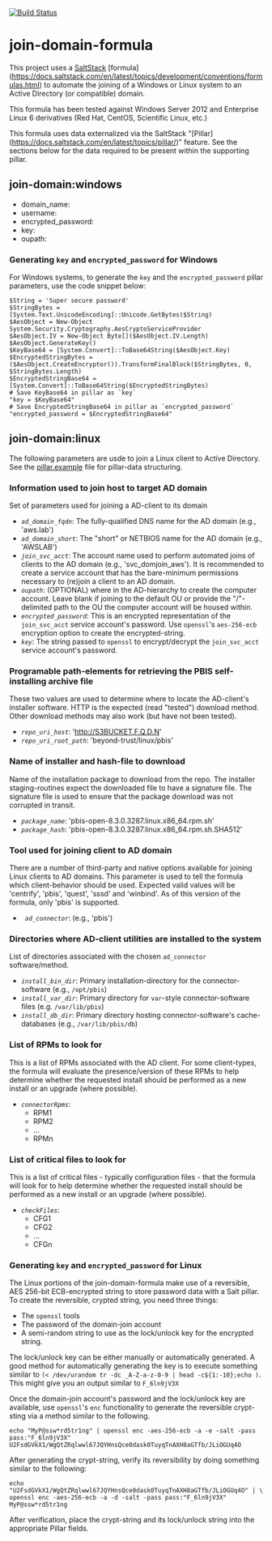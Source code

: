 [![Build Status](https://travis-ci.org/plus3it/join-domain-formula.svg?branch=master)](https://travis-ci.org/plus3it/join-domain-formula)


# join-domain-formula
This project uses a [SaltStack](http://saltstack.com/community/) [formula]
(https://docs.saltstack.com/en/latest/topics/development/conventions/formulas.html)
to automate the joining of a Windows or Linux system to an Active Directory (or
compatible) domain.

This formula has been tested against Windows Server 2012 and Enterprise Linux
6 derivatives (Red Hat, CentOS, Scientific Linux, etc.)

This formula uses data externalized via the SaltStack "[Pillar]
(https://docs.saltstack.com/en/latest/topics/pillar/)" feature. See the
sections below for the data required to be present within the supporting
pillar.


## join-domain:windows
- domain_name:
- username:
- encrypted_password:
- key:
- oupath:


### Generating `key` and `encrypted_password` for Windows

For Windows systems, to generate the `key` and the `encrypted_password` pillar
parameters, use the code snippet below:

```
$String = 'Super secure password'
$StringBytes = [System.Text.UnicodeEncoding]::Unicode.GetBytes($String)
$AesObject = New-Object System.Security.Cryptography.AesCryptoServiceProvider
$AesObject.IV = New-Object Byte[]($AesObject.IV.Length)
$AesObject.GenerateKey()
$KeyBase64 = [System.Convert]::ToBase64String($AesObject.Key)
$EncryptedStringBytes = ($AesObject.CreateEncryptor()).TransformFinalBlock($StringBytes, 0, $StringBytes.Length)
$EncryptedStringBase64 = [System.Convert]::ToBase64String($EncryptedStringBytes)
# Save KeyBase64 in pillar as `key`
"key = $KeyBase64"
# Save EncryptedStringBase64 in pillar as `encrypted_password`
"encrypted_password = $EncryptedStringBase64"
```


## join-domain:linux

The following parameters are usde to join a Linux client to Active Directory.
See the [pillar.example](pillar.example) file for pillar-data structuring.


### Information used to join host to target AD domain

Set of parameters used for joining a AD-client to its domain
- *`ad_domain_fqdn`*: The fully-qualified DNS name for the AD domain (e.g.,
'aws.lab')
- *`ad_domain_short`*: The "short" or NETBIOS name for the AD domain (e.g.,
'AWSLAB')
- *`join_svc_acct`*: The account name used to perform automated joins of
clients to the AD domain (e.g., 'svc_domjoin_aws'). It is recommended to create
a service account that has the bare-minimum permissions necessary to (re)join a
client to an AD domain.
- *`oupath`*: (OPTIONAL) where in the AD-hierarchy to create the computer
account. Leave blank if joining to the default OU or provide the "/"-delimited
path to the OU the computer account will be housed within.
- *`encrypted_password`*: This is an encrypted representation of the
`join_svc_acct` service account's password. Use `openssl`'s `aes-256-ecb`
encryption option to create the encrypted-string.
- *`key`*: The string passed to `openssl` to encrypt/decrypt the
`join_svc_acct` service account's password.


### Programable path-elements for retrieving the PBIS self-installing archive file

These two values are used to determine where to locate the AD-client's
installer software. HTTP is the expected (read "tested") download method. Other
download methods may also work (but have not been tested).

- *`repo_uri_host`*: 'http://S3BUCKET.F.Q.D.N'
- *`repo_uri_root_path`*: 'beyond-trust/linux/pbis'


### Name of installer and hash-file to download

Name of the installation package to download from the repo. The installer
staging-routines expect the downloaded file to have a signature file. The
signature file is used to ensure that the package download was not corrupted
in transit.

- *`package_name`*: 'pbis-open-8.3.0.3287.linux.x86_64.rpm.sh'
- *`package_hash`*: 'pbis-open-8.3.0.3287.linux.x86_64.rpm.sh.SHA512'


### Tool used for joining client to AD domain

There are a number of third-party and native options available for joining
Linux clients to AD domains. This parameter is used to tell the formula which
client-behavior should be used. Expected valid values will be 'centrify',
'pbis', 'quest', 'sssd' and 'winbind'. As of this version of the formula,
only 'pbis' is supported.

- *` ad_connector`*: (e.g., 'pbis')


### Directories where AD-client utilities are installed to the system

List of directories associated with the chosen `ad_connector` software/method.

- *`install_bin_dir`*: Primary installation-directory for the
connector-software (e.g., `/opt/pbis`)
- *`install_var_dir`*: Primary directory for `var`-style
connector-software files (e.g. `/var/lib/pbis`)
- *`install_db_dir`*: Primary directory hosting connector-software's
cache-databases (e.g., `/var/lib/pbis/db`)


### List of RPMs to look for

This is a list of RPMs associated with the AD client. For some client-types,
the formula will evaluate the presence/version of these RPMs to help determine
whether the requested install should be performed as a new install or an
upgrade (where possible).

- *`connectorRpms`*:
  - RPM1
  - RPM2
  - ...
  - RPMn


### List of critical files to look for

This is a list of critical files - typically configuration files - that the
formula will look for to help determine whether the requested install should
be performed as a new install or an upgrade (where possible).

- *`checkFiles`*:
  - CFG1
  - CFG2
  - ...
  - CFGn


### Generating `key` and `encrypted_password` for Linux

The Linux portions of the join-domain-formula make use of a reversible, AES
256-bit ECB-encrypted string to store password data with a Salt pillar. To
create the reversible, crypted string, you need three things:

* The `openssl` tools
* The password of the domain-join account
* A semi-random string to use as the lock/unlock key for the encrypted string.

The lock/unlock key can be either manually or automatically generated. A good
method for automatically generating the key is to execute something similar to
`(< /dev/urandom tr -dc _A-Z-a-z-0-9 | head -c${1:-10};echo )`. This might give
you an output similar to `F_6ln9jV3X`

Once the domain-join account's password and the lock/unlock key are available,
use `openssl`'s `enc` functionality to generate the reversible crypt-sting via
a method similar to the following.

```
echo "MyP@ssw*rd5tr1ng" | openssl enc -aes-256-ecb -a -e -salt -pass pass:"F_6ln9jV3X"
U2FsdGVkX1/WgQtZRqlwwl67JQYHnsQce0dask0TuyqTnAXH8aGTfb/JLiOGUq4O
```

After generating the crypt-string, verify its reversibility by doing something
similar to the following:

```
echo "U2FsdGVkX1/WgQtZRqlwwl67JQYHnsQce0dask0TuyqTnAXH8aGTfb/JLiOGUq4O" | \
openssl enc -aes-256-ecb -a -d -salt -pass pass:"F_6ln9jV3X"
MyP@ssw*rd5tr1ng
```

After verification, place the crypt-string and its lock/unlock string into the
appropriate Pillar fields.
